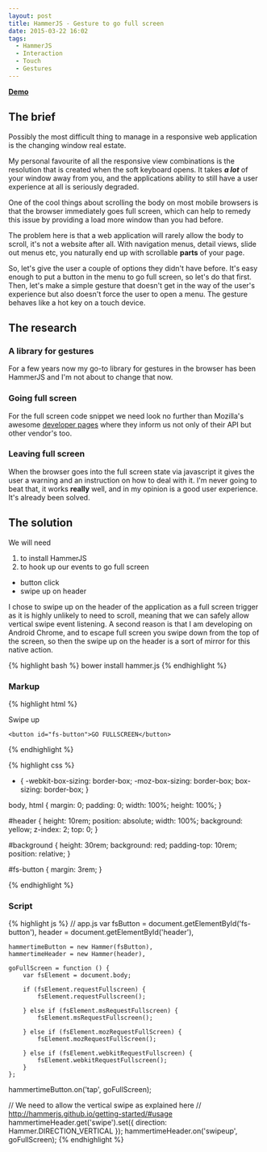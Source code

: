 ```yaml
---
layout: post
title: HammerJS - Gesture to go full screen
date: 2015-03-22 16:02
tags:
  - HammerJS
  - Interaction
  - Touch
  - Gestures
---
```


[**Demo**](demos/gesture-fullscreen.html)

## The brief
Possibly the most difficult thing to manage in a responsive web application is the changing window real estate.

My personal favourite of all the responsive view combinations is the resolution that is created
when the soft keyboard opens. It takes ***a lot*** of your window away from you, and the
applications ability to still have a user experience at all is seriously degraded.

One of the cool things about scrolling the body on most mobile browsers is that the browser
immediately goes full screen, which can help to remedy this issue by providing a load more window
than you had before.

The problem here is that a web application will rarely allow the body to scroll, it's not a website
after all. With navigation menus, detail views, slide out menus etc, you naturally end up with
scrollable **parts** of your page.

So, let's give the user a couple of options they didn't have before. It's easy enough to put a
button in the menu to go full screen, so let's do that first. Then, let's make a simple gesture
that doesn't get in the way of the user's experience but also doesn't force the user to open a
menu. The gesture behaves like a hot key on a touch device.

## The research

### A library for gestures
For a few years now my go-to library for gestures in the browser has been HammerJS and I'm not about
to change that now.

### Going full screen
For the full screen code snippet we need look no further than Mozilla's awesome
[developer pages](https://developer.mozilla.org/en-US/docs/Web/Guide/API/DOM/Using_full_screen_mode)
where they inform us not only of their API but other vendor's too.

### Leaving full screen
When the browser goes into the full screen state via javascript it gives the user a warning and an
instruction on how to deal with it. I'm never going to beat that, it works **really** well,
and in my opinion is a good user experience. It's already been solved.

## The solution

We will need

1. to install HammerJS
2. to hook up our events to go full screen
 - button click
 - swipe up on header

I chose to swipe up on the header of the application as a full screen trigger as it is highly
unlikely to need to scroll, meaning that we can safely allow vertical swipe event listening. A
second reason is that I am developing on Android Chrome, and to escape full screen you swipe down
from the top of the screen, so then the swipe up on the header is a sort of mirror for this native
action.

{% highlight bash %}
bower install hammer.js
{% endhighlight %}

### Markup
{% highlight html %}
<!-- index.html -->
<link rel="stylesheet" href="demos/gesture-fullscreen.css" charset="utf-8">

<div id="background">
    <div id="header">Swipe up</div>

    <button id="fs-button">GO FULLSCREEN</button>
</div>

<script src="bower_components/hammer.js/hammer.js"></script>
<script src="demos/gesture-fullscreen.js"></script>
{% endhighlight %}

{% highlight css %}
* {
    -webkit-box-sizing: border-box;
       -moz-box-sizing: border-box;
            box-sizing: border-box;
}

body,
html {
    margin: 0;
    padding: 0;
    width: 100%;
    height: 100%;
}

#header {
    height: 10rem;
    position: absolute;
    width: 100%;
    background: yellow;
    z-index: 2;
    top: 0;
}

#background {
    height: 30rem;
    background: red;
    padding-top: 10rem;
    position: relative;
}

#fs-button {
    margin: 3rem;
}

{% endhighlight %}

### Script

{% highlight js %}
// app.js
var fsButton = document.getElementById('fs-button'),
    header = document.getElementById('header'),

    hammertimeButton = new Hammer(fsButton),
    hammertimeHeader = new Hammer(header),

    goFullScreen = function () {
        var fsElement = document.body;

        if (fsElement.requestFullscreen) {
            fsElement.requestFullscreen();

        } else if (fsElement.msRequestFullscreen) {
            fsElement.msRequestFullscreen();

        } else if (fsElement.mozRequestFullScreen) {
            fsElement.mozRequestFullScreen();

        } else if (fsElement.webkitRequestFullscreen) {
            fsElement.webkitRequestFullscreen();
        }
    };

hammertimeButton.on('tap', goFullScreen);

// We need to allow the vertical swipe as explained here
// http://hammerjs.github.io/getting-started/#usage
hammertimeHeader.get('swipe').set({ direction: Hammer.DIRECTION_VERTICAL });
hammertimeHeader.on('swipeup', goFullScreen);
{% endhighlight %}
